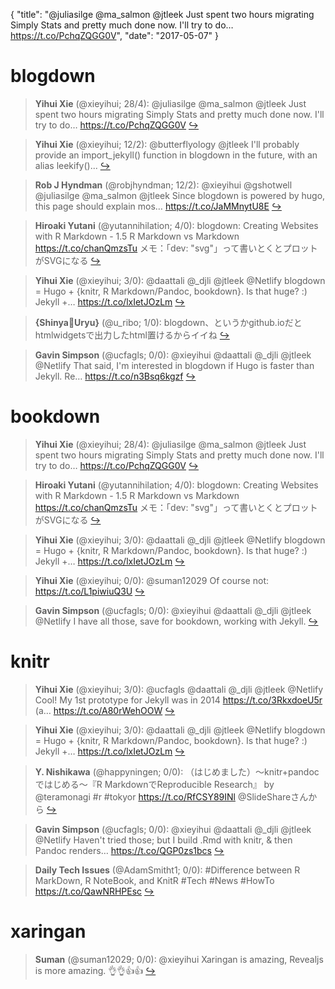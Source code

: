 {
  "title": "@juliasilge @ma_salmon @jtleek Just spent two hours migrating Simply Stats and pretty much done now. I'll try to do… https://t.co/PchqZQGG0V",
  "date": "2017-05-07"
}

# blogdown

> **Yihui Xie** (@xieyihui; 28/4): @juliasilge @ma_salmon @jtleek Just spent two hours migrating Simply Stats and pretty much done now. I'll try to do… https://t.co/PchqZQGG0V  [&#8618;](https://twitter.com/xieyihui/status/861100033453817857)

<!-- -->


> **Yihui Xie** (@xieyihui; 12/2): @butterflyology @jtleek I'll probably provide an import_jekyll() function in blogdown in the future, with an alias leekify()...  [&#8618;](https://twitter.com/xieyihui/status/861063602350043137)

<!-- -->


> **Rob J Hyndman** (@robjhyndman; 12/2): @xieyihui @gshotwell @juliasilge @ma_salmon @jtleek Since blogdown is powered by hugo, this page should explain mos… https://t.co/JaMMnytU8E  [&#8618;](https://twitter.com/xieyihui/status/861012702524719104)

<!-- -->


> **Hiroaki Yutani** (@yutannihilation; 4/0): blogdown: Creating Websites with R Markdown - 1.5 R Markdown vs Markdown https://t.co/chanQmzsTu メモ：「dev: "svg"」って書いとくとプロットがSVGになる  [&#8618;](https://twitter.com/xieyihui/status/861017272399388672)

<!-- -->


> **Yihui Xie** (@xieyihui; 3/0): @daattali @_djli @jtleek @Netlify blogdown = Hugo + {knitr, R Markdown/Pandoc, bookdown}. Is that huge? :) Jekyll +… https://t.co/lxIetJOzLm  [&#8618;](https://twitter.com/xieyihui/status/861072829286150144)

<!-- -->


> **{Shinya🍉Uryu}** (@u_ribo; 1/0): blogdown、というかgithub.ioだとhtmlwidgetsで出力したhtml置けるからイイね  [&#8618;](https://twitter.com/xieyihui/status/861009676309192704)

<!-- -->


> **Gavin Simpson** (@ucfagls; 0/0): @xieyihui @daattali @_djli @jtleek @Netlify That said, I'm interested in blogdown if Hugo is faster than Jekyll. Re… https://t.co/n3Bsq6kgzf  [&#8618;](https://twitter.com/xieyihui/status/861083711957114880)

<!-- -->


# bookdown

> **Yihui Xie** (@xieyihui; 28/4): @juliasilge @ma_salmon @jtleek Just spent two hours migrating Simply Stats and pretty much done now. I'll try to do… https://t.co/PchqZQGG0V  [&#8618;](https://twitter.com/xieyihui/status/861100033453817857)

<!-- -->


> **Hiroaki Yutani** (@yutannihilation; 4/0): blogdown: Creating Websites with R Markdown - 1.5 R Markdown vs Markdown https://t.co/chanQmzsTu メモ：「dev: "svg"」って書いとくとプロットがSVGになる  [&#8618;](https://twitter.com/xieyihui/status/861017272399388672)

<!-- -->


> **Yihui Xie** (@xieyihui; 3/0): @daattali @_djli @jtleek @Netlify blogdown = Hugo + {knitr, R Markdown/Pandoc, bookdown}. Is that huge? :) Jekyll +… https://t.co/lxIetJOzLm  [&#8618;](https://twitter.com/xieyihui/status/861072829286150144)

<!-- -->


> **Yihui Xie** (@xieyihui; 0/0): @suman12029 Of course not: https://t.co/L1piwiuQ3U  [&#8618;](https://twitter.com/xieyihui/status/861301228784975874)

<!-- -->


> **Gavin Simpson** (@ucfagls; 0/0): @xieyihui @daattali @_djli @jtleek @Netlify I have all those, save for bookdown, working with Jekyll.  [&#8618;](https://twitter.com/xieyihui/status/861081435536359424)

<!-- -->


# knitr

> **Yihui Xie** (@xieyihui; 3/0): @ucfagls @daattali @_djli @jtleek @Netlify Cool! My 1st prototype for Jekyll was in 2014 https://t.co/3RkxdoeU5r (a… https://t.co/A80rWehOOW  [&#8618;](https://twitter.com/xieyihui/status/861085468573696000)

<!-- -->


> **Yihui Xie** (@xieyihui; 3/0): @daattali @_djli @jtleek @Netlify blogdown = Hugo + {knitr, R Markdown/Pandoc, bookdown}. Is that huge? :) Jekyll +… https://t.co/lxIetJOzLm  [&#8618;](https://twitter.com/xieyihui/status/861072829286150144)

<!-- -->


> **Y. Nishikawa** (@happyningen; 0/0): （はじめました）～knitr+pandocではじめる～『R MarkdownでReproducible Research』 by @teramonagi #r #tokyor https://t.co/RfCSY89INl @SlideShareさんから  [&#8618;](https://twitter.com/xieyihui/status/861147429629865984)

<!-- -->


> **Gavin Simpson** (@ucfagls; 0/0): @xieyihui @daattali @_djli @jtleek @Netlify Haven't tried those; but I build .Rmd with knitr, &amp; then Pandoc renders… https://t.co/QGP0zs1bcs  [&#8618;](https://twitter.com/xieyihui/status/861083181222690817)

<!-- -->


> **Daily Tech Issues** (@AdamSmitht1; 0/0): #Difference between R MarkDown, R NoteBook, and KnitR
#Tech #News #HowTo
https://t.co/QawNRHPEsc  [&#8618;](https://twitter.com/xieyihui/status/861062343983321088)

<!-- -->


# xaringan

> **Suman** (@suman12029; 0/0): @xieyihui Xaringan is amazing, Revealjs is more amazing. 👌👌👍👍  [&#8618;](https://twitter.com/xieyihui/status/861257268242853890)

<!-- -->


